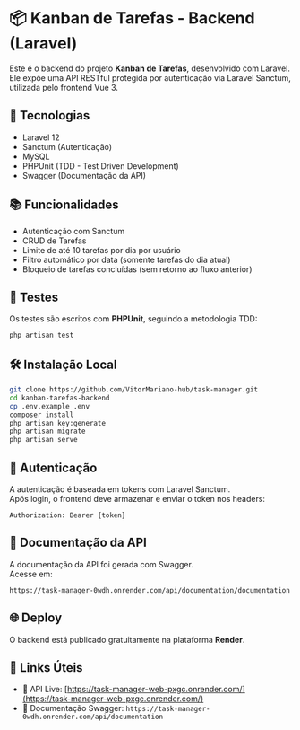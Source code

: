 # 📦 Kanban de Tarefas - Backend (Laravel)

Este é o backend do projeto **Kanban de Tarefas**, desenvolvido com Laravel. Ele expõe uma API RESTful protegida por autenticação via Laravel Sanctum, utilizada pelo frontend Vue 3.

## 🚀 Tecnologias

- Laravel 12  
- Sanctum (Autenticação)  
- MySQL  
- PHPUnit (TDD - Test Driven Development)  
- Swagger (Documentação da API)

## 📚 Funcionalidades

- Autenticação com Sanctum  
- CRUD de Tarefas  
- Limite de até 10 tarefas por dia por usuário  
- Filtro automático por data (somente tarefas do dia atual)  
- Bloqueio de tarefas concluídas (sem retorno ao fluxo anterior)

## 🧪 Testes

Os testes são escritos com **PHPUnit**, seguindo a metodologia TDD:

```bash
php artisan test
```

## 🛠 Instalação Local

```bash
git clone https://github.com/VitorMariano-hub/task-manager.git
cd kanban-tarefas-backend
cp .env.example .env
composer install
php artisan key:generate
php artisan migrate
php artisan serve
```

## 🔐 Autenticação

A autenticação é baseada em tokens com Laravel Sanctum.  
Após login, o frontend deve armazenar e enviar o token nos headers:

```
Authorization: Bearer {token}
```

## 📄 Documentação da API

A documentação da API foi gerada com Swagger.  
Acesse em:

```
https://task-manager-0wdh.onrender.com/api/documentation/documentation
```

## 🌐 Deploy

O backend está publicado gratuitamente na plataforma **Render**.

## 🔗 Links Úteis

- 🔗 API Live: [https://task-manager-web-pxgc.onrender.com/](https://task-manager-web-pxgc.onrender.com/)  
- 📘 Documentação Swagger: `https://task-manager-0wdh.onrender.com/api/documentation`
